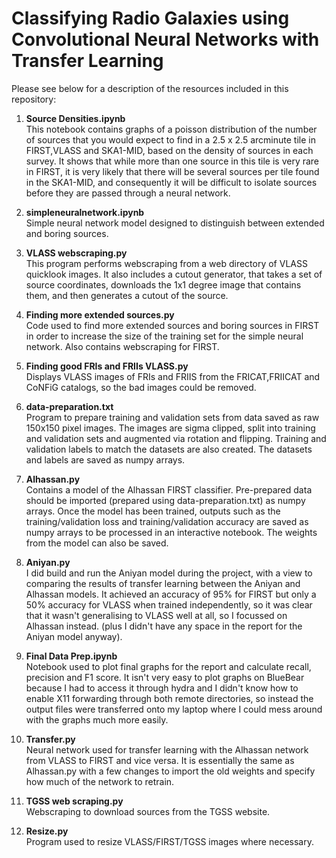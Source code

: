 # Classifying Radio Galaxies using Convolutional Neural Networks with Transfer Learning

Please see below for a description of the resources included in this repository: 

1. **Source Densities.ipynb** <br> This notebook contains graphs of a poisson distribution of the number of sources that you would expect to find in a 2.5 x 2.5 arcminute tile in FIRST,VLASS and SKA1-MID, based on the density of sources in each survey. It shows that while more than one source in this tile is very rare in FIRST, it is very likely that there will be several sources per tile found in the SKA1-MID, and consequently it will be difficult to isolate sources before they are passed through a neural network.

2. **simpleneuralnetwork.ipynb** <br> Simple neural network model designed to distinguish between extended and boring sources.

3. **VLASS webscraping.py** <br> This program performs webscraping from a web directory of VLASS quicklook images. It also includes a 
cutout generator, that takes a set of source coordinates, downloads the 1x1 degree image that contains them, and then generates a cutout of the source.

4. **Finding more extended sources.py** <br> Code used to find more extended sources and boring sources in FIRST in order to increase the size of the training set for the simple neural network. Also contains webscraping for FIRST.

5. **Finding good FRIs and FRIIs VLASS.py** <br> Displays VLASS images of FRIs and FRIIS from the FRICAT,FRIICAT and CoNFiG catalogs, 
so the bad images could be removed. 

6. **data-preparation.txt** <br> Program to prepare training and validation sets from data saved as raw 150x150 pixel images. The images 
are sigma clipped, split into training and validation sets and augmented via rotation and flipping. Training and validation labels to match
the datasets are also created. The datasets and labels are saved as numpy arrays. 

7. **Alhassan.py** <br> Contains a model of the Alhassan FIRST classifier. Pre-prepared data should be imported (prepared using 
data-preparation.txt) as numpy arrays. Once the model has been trained, outputs such as the training/validation loss and training/validation
accuracy are saved as numpy arrays to be processed in an interactive notebook. The weights from the model can also be saved. 

8. **Aniyan.py** <br> I did build and run the Aniyan model during the project, with a view to comparing the results of transfer learning 
between the Aniyan and Alhassan models. It achieved an accuracy of 95% for FIRST but only a 50% accuracy for VLASS when trained independently, so it was clear that it wasn't generalising to VLASS well at all, so I focussed on Alhassan instead. (plus I didn't have any space in the report for the Aniyan model anyway). 

9. **Final Data Prep.ipynb** <br> Notebook used to plot final graphs for the report and calculate recall, precision and F1 score. 
It isn't very easy to plot graphs on BlueBear because I had to access it through hydra and I didn't know how to enable X11 forwarding through both remote directories, so instead the output files were transferred onto my laptop where I could mess around with the graphs much more easily.

10. **Transfer.py** <br> Neural network used for transfer learning with the Alhassan network from VLASS to FIRST and vice versa. It is essentially the same as Alhassan.py with a few changes to import the old weights and specify how much of the network to retrain. 

11. **TGSS web scraping.py** <br> Webscraping to download sources from the TGSS website.

12. **Resize.py** <br> Program used to resize VLASS/FIRST/TGSS images where necessary.
